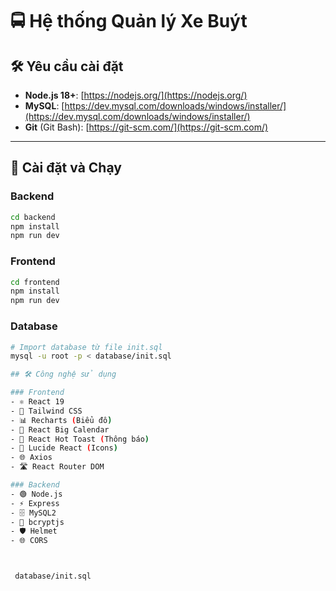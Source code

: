 # 🚍 Hệ thống Quản lý Xe Buýt

## 🛠️ Yêu cầu cài đặt

- **Node.js 18+**: [https://nodejs.org/](https://nodejs.org/)  
- **MySQL**: [https://dev.mysql.com/downloads/windows/installer/](https://dev.mysql.com/downloads/windows/installer/)  
- **Git** (Git Bash): [https://git-scm.com/](https://git-scm.com/)  

---

## 🚀 Cài đặt và Chạy

### Backend
```bash
cd backend
npm install
npm run dev
```

### Frontend
```bash
cd frontend
npm install
npm run dev
```

### Database
```bash
# Import database từ file init.sql
mysql -u root -p < database/init.sql

## 🛠️ Công nghệ sử dụng

### Frontend
- ⚛️ React 19
- 🎨 Tailwind CSS
- 📊 Recharts (Biểu đồ)
- 📅 React Big Calendar
- 🔔 React Hot Toast (Thông báo)
- 🎯 Lucide React (Icons)
- 🌐 Axios
- 🛣️ React Router DOM

### Backend
- 🟢 Node.js
- ⚡ Express
- 🗄️ MySQL2
- 🔐 bcryptjs
- 🛡️ Helmet
- 🌐 CORS



 database/init.sql
```
